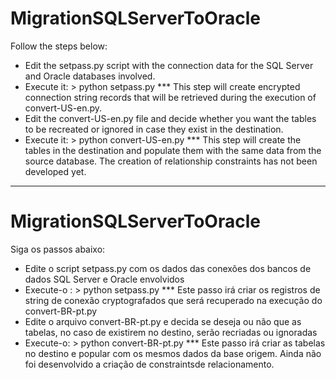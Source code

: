 
# MigrationSQLServerToOracle

Follow the steps below:
  - Edit the setpass.py script with the connection data for the SQL Server and Oracle databases involved.
  - Execute it:
        > python setpass.py
        *** This step will create encrypted connection string records that will be retrieved during the execution of convert-US-en.py.
  - Edit the convert-US-en.py file and decide whether you want the tables to be recreated or ignored in case they exist in the destination.
  - Execute it:
        > python convert-US-en.py
        *** This step will create the tables in the destination and populate them with the same data from the source database.
The creation of relationship constraints has not been developed yet.

-------------------------------------------------------------------------------------------------------------------------------------------------

# MigrationSQLServerToOracle

Siga os passos abaixo:
  - Edite o script setpass.py com os dados das conexões dos bancos de dados SQL Server e Oracle envolvidos
  - Execute-o : 
        > python setpass.py
        *** Este passo irá criar os registros de string de conexão cryptografados que será recuperado na execução do convert-BR-pt.py
  - Edite o arquivo convert-BR-pt.py e decida se deseja ou não que as tabelas, no caso de existirem no destino, serão recriadas ou ignoradas
  - Execute-o:
        > python convert-BR-pt.py
        *** Este passo irá criar as tabelas no destino e popular com os mesmos dados da base origem.
Ainda não foi desenvolvido a criação de constraintsde relacionamento.

